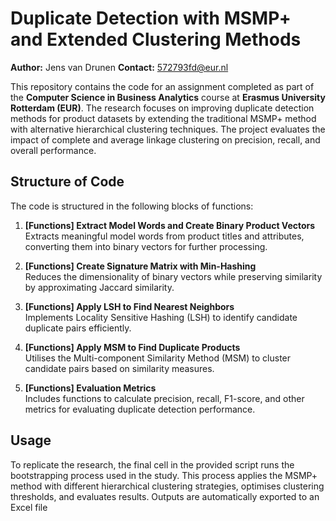# Duplicate Detection with MSMP+ and Extended Clustering Methods

**Author:** Jens van Drunen 
**Contact:** 572793fd@eur.nl

This repository contains the code for an assignment completed as part of the **Computer Science in Business Analytics** course at **Erasmus University Rotterdam (EUR)**. The research focuses on improving duplicate detection methods for product datasets by extending the traditional MSMP+ method with alternative hierarchical clustering techniques. The project evaluates the impact of complete and average linkage clustering on precision, recall, and overall performance.


## Structure of Code

The code is structured in the following blocks of functions:

1. **[Functions] Extract Model Words and Create Binary Product Vectors**  
   Extracts meaningful model words from product titles and attributes, converting them into binary vectors for further processing.

2. **[Functions] Create Signature Matrix with Min-Hashing**  
   Reduces the dimensionality of binary vectors while preserving similarity by approximating Jaccard similarity.

3. **[Functions] Apply LSH to Find Nearest Neighbors**  
   Implements Locality Sensitive Hashing (LSH) to identify candidate duplicate pairs efficiently.

4. **[Functions] Apply MSM to Find Duplicate Products**  
   Utilises the Multi-component Similarity Method (MSM) to cluster candidate pairs based on similarity measures.

5. **[Functions] Evaluation Metrics**  
   Includes functions to calculate precision, recall, F1-score, and other metrics for evaluating duplicate detection performance.

## Usage

To replicate the research, the final cell in the provided script runs the bootstrapping process used in the study. This process applies the MSMP+ method with different hierarchical clustering strategies, optimises clustering thresholds, and evaluates results. Outputs are automatically exported to an Excel file
